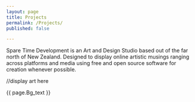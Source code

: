 ```yaml
---
layout: page
title: Projects
permalink: /Projects/
published: false

---
```


Spare Time Development is an Art and Design Studio based out of the far north of New Zealand. Designed to display online artistic musings ranging across platforms and media using free and open source software for creation whenever possible.

//display art here
<div class="Bg">
  {{ page.Bg_text }}
</div>
